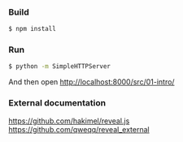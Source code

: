 
### Build

```bash
$ npm install
````

### Run

```bash
$ python -m SimpleHTTPServer
```

And then open <http://localhost:8000/src/01-intro/>

###


### External documentation

<https://github.com/hakimel/reveal.js>
<https://github.com/qweqq/reveal_external>
